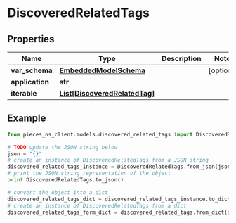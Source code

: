 # DiscoveredRelatedTags


## Properties

Name | Type | Description | Notes
------------ | ------------- | ------------- | -------------
**var_schema** | [**EmbeddedModelSchema**](EmbeddedModelSchema) |  | [optional] 
**application** | **str** |  | 
**iterable** | [**List[DiscoveredRelatedTag]**](DiscoveredRelatedTag) |  | 

## Example

```python
from pieces_os_client.models.discovered_related_tags import DiscoveredRelatedTags

# TODO update the JSON string below
json = "{}"
# create an instance of DiscoveredRelatedTags from a JSON string
discovered_related_tags_instance = DiscoveredRelatedTags.from_json(json)
# print the JSON string representation of the object
print DiscoveredRelatedTags.to_json()

# convert the object into a dict
discovered_related_tags_dict = discovered_related_tags_instance.to_dict()
# create an instance of DiscoveredRelatedTags from a dict
discovered_related_tags_form_dict = discovered_related_tags.from_dict(discovered_related_tags_dict)
```




